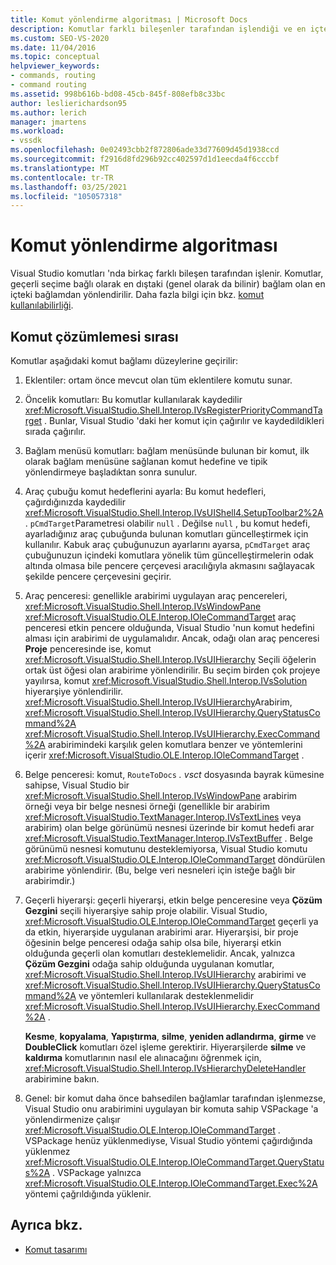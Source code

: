 ```yaml
---
title: Komut yönlendirme algoritması | Microsoft Docs
description: Komutlar farklı bileşenler tarafından işlendiği ve en içteki içerikten en dıştaki içeriğe yönlendirildiği için, Visual Studio 'da komut çözümünün sırası hakkında bilgi edinin.
ms.custom: SEO-VS-2020
ms.date: 11/04/2016
ms.topic: conceptual
helpviewer_keywords:
- commands, routing
- command routing
ms.assetid: 998b616b-bd08-45cb-845f-808efb8c33bc
author: leslierichardson95
ms.author: lerich
manager: jmartens
ms.workload:
- vssdk
ms.openlocfilehash: 0e02493cbb2f872806ade33d77609d45d1938ccd
ms.sourcegitcommit: f2916d8fd296b92cc402597d1d1eecda4f6cccbf
ms.translationtype: MT
ms.contentlocale: tr-TR
ms.lasthandoff: 03/25/2021
ms.locfileid: "105057318"
---
```

# <a name="command-routing-algorithm"></a>Komut yönlendirme algoritması
Visual Studio komutları 'nda birkaç farklı bileşen tarafından işlenir. Komutlar, geçerli seçime bağlı olarak en dıştaki (genel olarak da bilinir) bağlam olan en içteki bağlamdan yönlendirilir. Daha fazla bilgi için bkz. [komut kullanılabilirliği](../../extensibility/internals/command-availability.md).

## <a name="order-of-command-resolution"></a>Komut çözümlemesi sırası
 Komutlar aşağıdaki komut bağlamı düzeylerine geçirilir:

1. Eklentiler: ortam önce mevcut olan tüm eklentilere komutu sunar.

2. Öncelik komutları: Bu komutlar kullanılarak kaydedilir <xref:Microsoft.VisualStudio.Shell.Interop.IVsRegisterPriorityCommandTarget> . Bunlar, Visual Studio 'daki her komut için çağırılır ve kaydedildikleri sırada çağırılır.

3. Bağlam menüsü komutları: bağlam menüsünde bulunan bir komut, ilk olarak bağlam menüsüne sağlanan komut hedefine ve tipik yönlendirmeye başladıktan sonra sunulur.

4. Araç çubuğu komut hedeflerini ayarla: Bu komut hedefleri, çağırdığınızda kaydedilir <xref:Microsoft.VisualStudio.Shell.Interop.IVsUIShell4.SetupToolbar2%2A> . `pCmdTarget`Parametresi olabilir `null` . Değilse `null` , bu komut hedefi, ayarladığınız araç çubuğunda bulunan komutları güncelleştirmek için kullanılır. Kabuk araç çubuğunuzun ayarlarını ayarsa, `pCmdTarget` araç çubuğunuzun içindeki komutlara yönelik tüm güncelleştirmelerin odak altında olmasa bile pencere çerçevesi aracılığıyla akmasını sağlayacak şekilde pencere çerçevesini geçirir.

5. Araç penceresi: genellikle arabirimi uygulayan araç pencereleri, <xref:Microsoft.VisualStudio.Shell.Interop.IVsWindowPane> <xref:Microsoft.VisualStudio.OLE.Interop.IOleCommandTarget> araç penceresi etkin pencere olduğunda, Visual Studio 'nun komut hedefini alması için arabirimi de uygulamalıdır. Ancak, odağı olan araç penceresi **Proje** penceresinde ise, komut <xref:Microsoft.VisualStudio.Shell.Interop.IVsUIHierarchy> Seçili öğelerin ortak üst öğesi olan arabirime yönlendirilir. Bu seçim birden çok projeye yayılırsa, komut <xref:Microsoft.VisualStudio.Shell.Interop.IVsSolution> hiyerarşiye yönlendirilir. <xref:Microsoft.VisualStudio.Shell.Interop.IVsUIHierarchy>Arabirim, <xref:Microsoft.VisualStudio.Shell.Interop.IVsUIHierarchy.QueryStatusCommand%2A> <xref:Microsoft.VisualStudio.Shell.Interop.IVsUIHierarchy.ExecCommand%2A> arabirimindeki karşılık gelen komutlara benzer ve yöntemlerini içerir <xref:Microsoft.VisualStudio.OLE.Interop.IOleCommandTarget> .

6. Belge penceresi: komut, `RouteToDocs` *. vsct* dosyasında bayrak kümesine sahipse, Visual Studio bir <xref:Microsoft.VisualStudio.Shell.Interop.IVsWindowPane> arabirim örneği veya bir belge nesnesi örneği (genellikle bir arabirim <xref:Microsoft.VisualStudio.TextManager.Interop.IVsTextLines> veya arabirim) olan belge görünümü nesnesi üzerinde bir komut hedefi arar <xref:Microsoft.VisualStudio.TextManager.Interop.IVsTextBuffer> . Belge görünümü nesnesi komutunu desteklemiyorsa, Visual Studio komutu <xref:Microsoft.VisualStudio.OLE.Interop.IOleCommandTarget> döndürülen arabirime yönlendirir. (Bu, belge veri nesneleri için isteğe bağlı bir arabirimdir.)

7. Geçerli hiyerarşi: geçerli hiyerarşi, etkin belge penceresine veya **Çözüm Gezgini** seçili hiyerarşiye sahip proje olabilir. Visual Studio, <xref:Microsoft.VisualStudio.OLE.Interop.IOleCommandTarget> geçerli ya da etkin, hiyerarşide uygulanan arabirimi arar. Hiyerarşisi, bir proje öğesinin belge penceresi odağa sahip olsa bile, hiyerarşi etkin olduğunda geçerli olan komutları desteklemelidir. Ancak, yalnızca **Çözüm Gezgini** odağa sahip olduğunda uygulanan komutlar, <xref:Microsoft.VisualStudio.Shell.Interop.IVsUIHierarchy> arabirimi ve <xref:Microsoft.VisualStudio.Shell.Interop.IVsUIHierarchy.QueryStatusCommand%2A> ve yöntemleri kullanılarak desteklenmelidir <xref:Microsoft.VisualStudio.Shell.Interop.IVsUIHierarchy.ExecCommand%2A> .

     **Kesme**, **kopyalama**, **Yapıştırma**, **silme**, **yeniden adlandırma**, **girme** ve **DoubleClick** komutları özel işleme gerektirir. Hiyerarşilerde **silme** ve **kaldırma** komutlarının nasıl ele alınacağını öğrenmek için, <xref:Microsoft.VisualStudio.Shell.Interop.IVsHierarchyDeleteHandler> arabirimine bakın.

8. Genel: bir komut daha önce bahsedilen bağlamlar tarafından işlenmezse, Visual Studio onu arabirimini uygulayan bir komuta sahip VSPackage 'a yönlendirmenize çalışır <xref:Microsoft.VisualStudio.OLE.Interop.IOleCommandTarget> . VSPackage henüz yüklenmediyse, Visual Studio yöntemi çağırdığında yüklenmez <xref:Microsoft.VisualStudio.OLE.Interop.IOleCommandTarget.QueryStatus%2A> . VSPackage yalnızca <xref:Microsoft.VisualStudio.OLE.Interop.IOleCommandTarget.Exec%2A> yöntemi çağrıldığında yüklenir.

## <a name="see-also"></a>Ayrıca bkz.
- [Komut tasarımı](../../extensibility/internals/command-design.md)
